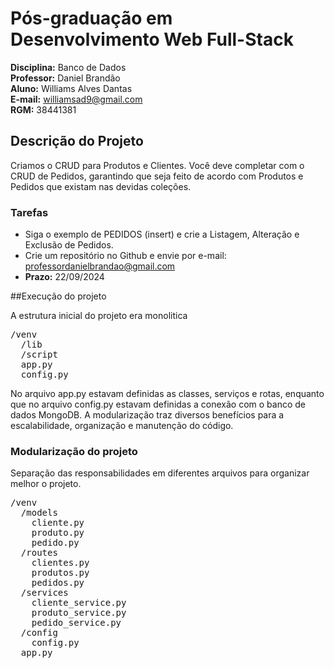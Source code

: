 # Pós-graduação em Desenvolvimento Web Full-Stack

**Disciplina:** Banco de Dados  
**Professor:** Daniel Brandão  
**Aluno:** Williams Alves Dantas  
**E-mail:** williamsad9@gmail.com  
**RGM:** 38441381  

## Descrição do Projeto

Criamos o CRUD para Produtos e Clientes. Você deve completar com o CRUD de Pedidos, garantindo que seja feito de acordo com Produtos e Pedidos que existam nas devidas coleções.

### Tarefas

- Siga o exemplo de PEDIDOS (insert) e crie a Listagem, Alteração e Exclusão de Pedidos.
- Crie um repositório no Github e envie por e-mail: [professordanielbrandao@gmail.com](mailto:professordanielbrandao@gmail.com)
- **Prazo:** 22/09/2024

##Execução do projeto
<p>A estrutura inicial do projeto era monolitica</p>
<pre>
/venv
  /lib
  /script
  app.py
  config.py
</pre>
<p>No arquivo app.py estavam definidas as classes, serviços e rotas, enquanto que no arquivo config.py estavam definidas a conexão com o banco de dados MongoDB. A modularização traz diversos benefícios para a escalabilidade, organização e manutenção do código. </p>

  
### Modularização do projeto
<p>Separação das responsabilidades em diferentes arquivos para organizar melhor o projeto.</p>
<pre>
/venv
  /models
    cliente.py
    produto.py
    pedido.py
  /routes
    clientes.py
    produtos.py
    pedidos.py
  /services
    cliente_service.py
    produto_service.py
    pedido_service.py
  /config
    config.py
  app.py
</pre>


